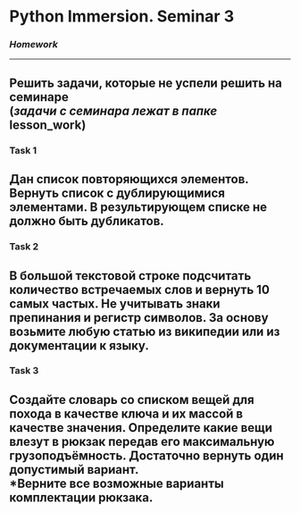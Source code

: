 # Python Immersion. Seminar 3
### *Homework*

---
Решить задачи, которые не успели решить
на семинаре  
(*задачи с семинара лежат в папке* **lesson_work**)
---
### Task 1
Дан список повторяющихся элементов. Вернуть список 
с дублирующимися элементами. В результирующем списке 
не должно быть дубликатов.
---
### Task 2
В большой текстовой строке подсчитать количество встречаемых 
слов и вернуть 10 самых частых. Не учитывать знаки препинания 
и регистр символов. За основу возьмите любую статью 
из википедии или из документации к языку.
---
### Task 3
Создайте словарь со списком вещей для похода в качестве 
ключа и их массой в качестве значения. Определите какие 
вещи влезут в рюкзак передав его максимальную 
грузоподъёмность. Достаточно вернуть один допустимый вариант.  
 *Верните все возможные варианты комплектации рюкзака.
---